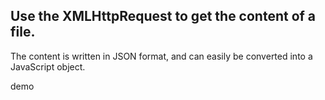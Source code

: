 <!DOCTYPE html>
<html>
<body>

<h2>Use the XMLHttpRequest to get the content of a file.</h2>
<p>The content is written in JSON format, and can easily be converted into a JavaScript object.</p>

<p id="demo">demo</p>

<script>
var xmlhttp = new XMLHttpRequest();

    var myObj = JSON.parse(this.responseText);
    document.getElementById("demo").innerHTML = myObj.data;
  

xmlhttp.open("GET", "http://mytest1000.000webhostapp.com/index.php?name=pen", true);
xmlhttp.send();
</script>



</body>
</html>
